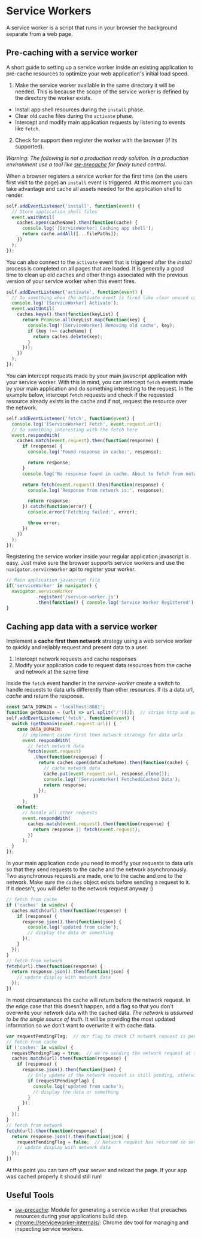 Service Workers
===============
A service worker is a script that runs in your browser the background separate from a web page.


Pre-caching with a service worker
---------------------------------
A short guide to setting up a service worker inside an existing application to pre-cache resources to optimize your web application's initial load speed.


1. Make the service worker available in the same directory it will be needed. This is because the scope of the service worker is defined by the directory the worker exists.
  * Install app shell resources during the `install` phase.
  * Clear old cache files during the `activate` phase.
  * Intercept and modify main application requests by listening to events like `fetch`.
2. Check for support then register the worker with the browser (if its supported).


_Warning: The following is not a production ready solution. In a production environment use a tool like [sw-precache][1] for finely tuned control._

When a browser registers a service worker for the first time (on the users first visit to the page) an `install` event is triggered. At this moment you can take advantage and cache all assets needed for the application shell to render.
```javascript
self.addEventListener('install', function(event) {  
  // Store application shell files
  event.waitUntil(
    caches.open(cacheName).then(function(cache) {
      console.log('[ServiceWorker] Caching app shell');
      return cache.addAll([...filePaths]);
    })
  );
});
```

You can also connect to the `activate` event that is triggered after the _install_ process is completed on all pages that are loaded. It is generally a good time to clean up old caches and other things associated with the previous version of your service worker when this event fires.
```javascript
self.addEventListener('activate', function(event) {  
  // Do something when the activate event is fired like clear unused cache files.
  console.log('[ServiceWorker] Activate');  
  event.waitUntil(  
    caches.keys().then(function(keyList) {  
      return Promise.all(keyList.map(function(key) {  
        console.log('[ServiceWorker] Removing old cache', key);  
        if (key !== cacheName) {  
          return caches.delete(key);  
        }  
      }));  
    })  
  );
});
```

You can intercept requests made by your main javascript application with your service worker. With this in mind, you can intercept `fetch` events made by your main application and do something interesting to the request. In the example below, intercept `fetch` requests and check if the requested resource already exists in the cache and if not, request the resource over the network.
```javascript
self.addEventListener('fetch', function(event) {
  console.log('[ServiceWorker] Fetch', event.request.url);
  // Do something interesting with the fetch here
  event.respondWith(
    caches.match(event.request).then(function(response) {
      if (response) {
        console.log('Found response in cache:', response);

        return response;
      }
      console.log('No response found in cache. About to fetch from network...');

      return fetch(event.request).then(function(response) {
        console.log('Response from network is:', response);

        return response;
      }).catch(function(error) {
        console.error('Fetching failed:', error);

        throw error;
      })
    })
  );
});
```

Registering the service worker inside your regular application javascript is easy. Just make sure the browser supports service workers and use the `navigator.serviceWorker` api to register your worker.
```javascript
// Main application javascript file
if('serviceWorker' in navigator) {
  navigator.serviceWorker  
           .register('/service-worker.js')
           .then(function() { console.log('Service Worker Registered'); });
}
```


Caching app data with a service worker
--------------------------------------
Implement a __cache first then network__ strategy using a web service worker to quickly and reliably request and present data to a user.

1. Intercept network requests and cache responses
2. Modify your application code to request data resources from the cache and network at the same time


Inside the `fetch` event handler in the _service-worker_ create a switch to handle requests to data urls differently than other resources. If its a data url, _cache_ and return the response.
```javascript
const DATA_DOMAIN = 'localhost:8081';
function getDomain = (url) => url.split('/')[2];  // strips http and paths from url
self.addEventListener('fetch', function(event) {
  switch (getDomain(event.request.url)) {
    case DATA_DOMAIN:
      // implement cache first then network strategy for data urls
      event.respondWith(
        // fetch network data
        fetch(event.request)  
          .then(function(response) {  
            return caches.open(dataCacheName).then(function(cache) {
              // cache network data
              cache.put(event.request.url, response.clone());  
              console.log('[ServiceWorker] Fetched&Cached Data');  
              return response;  
            });  
          })  
      );
    default:
      // handle all other requests
      event.respondWith(  
        caches.match(event.request).then(function(response) {  
          return response || fetch(event.request);  
        })  
      );  
  }
});
```

In your main application code you need to modify your requests to data urls so that they send requests to the cache and the network asynchronously. Two asynchronous requests are made, one to the cache and one to the network. Make sure the `caches` object exists before sending a request to it. If it doesn't, you will defer to the network request anyway :)
```javascript
// fetch from cache
if ('caches' in window) {
  caches.match(url).then(function(response) {  
    if (response) {  
      response.json().then(function(json) {  
        console.log('updated from cache');  
        // display the data or something
      });  
    }
  });  
}
// fetch from network
fetch(url).then(function(response) {
  return response.json().then(function(json) {
    // update display with network data
  });
})
```

In most circumstances the cache will return before the network request. In the edge case that this doesn't happen, add a flag so that you don't overwrite your network data with the cached data. _The network is assumed to be the single source of truth._ It will be providing the most updated information so we don't want to overwrite it with cache data.
```javascript
var requestPendingFlag;  // our flag to check if network request is pending
// fetch from cache
if ('caches' in window) {
  requestPendingFlag = true;  // we're sending the network request at the same time so we set the flag to true
  caches.match(url).then(function(response) {  
    if (response) {  
      response.json().then(function(json) {  
        // Only update if the network request is still pending, otherwise the network request has already returned and provided the latest data.  
        if (requestPendingFlag) {  
          console.log('updated from cache');  
          // display the data or something
        }  
      });  
    }  
  });  
}
// fetch from network
fetch(url).then(function(response) {
  return response.json().then(function(json) {
    requestPendingFlag = false;  // Network request has returned so set flag to false preventing cache data from overwriting the network data
    // update display with network data
  });
})
```


At this point you can turn off your server and reload the page. If your app was cached properly it should still run!


Useful Tools
------------

* [sw-precache][1]: Module for generating a service worker that precaches resources during your applications build step.
* [chrome://serviceworker-internals/][2]: Chrome dev tool for managing and inspecting service workers.



<!--References-->
[1]: https://github.com/GoogleChrome/sw-precache "Service worker precache github"
[2]: chrome://serviceworker-internals/ "Chrome’s Service Worker Internals page"
